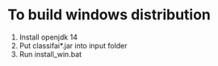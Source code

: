 # To build windows distribution
1. Install openjdk 14  
2. Put classifai*.jar into input folder
3. Run install_win.bat